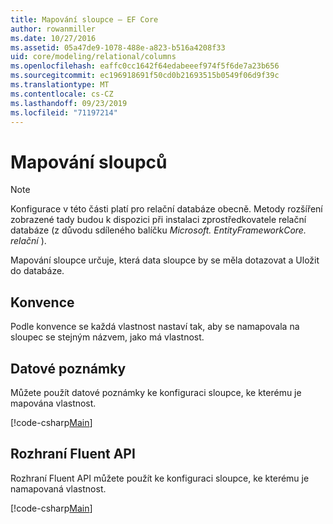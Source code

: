 ```yaml
---
title: Mapování sloupce – EF Core
author: rowanmiller
ms.date: 10/27/2016
ms.assetid: 05a47de9-1078-488e-a823-b516a4208f33
uid: core/modeling/relational/columns
ms.openlocfilehash: eaffc0cc1642f64edabeeef974f5f6de7a23b656
ms.sourcegitcommit: ec196918691f50cd0b21693515b0549f06d9f39c
ms.translationtype: MT
ms.contentlocale: cs-CZ
ms.lasthandoff: 09/23/2019
ms.locfileid: "71197214"
---
```

# <a name="column-mapping"></a>Mapování sloupců

> [!NOTE]  
> Konfigurace v této části platí pro relační databáze obecně. Metody rozšíření zobrazené tady budou k dispozici při instalaci zprostředkovatele relační databáze (z důvodu sdíleného balíčku *Microsoft. EntityFrameworkCore. relační* ).

Mapování sloupce určuje, která data sloupce by se měla dotazovat a Uložit do databáze.

## <a name="conventions"></a>Konvence

Podle konvence se každá vlastnost nastaví tak, aby se namapovala na sloupec se stejným názvem, jako má vlastnost.

## <a name="data-annotations"></a>Datové poznámky

Můžete použít datové poznámky ke konfiguraci sloupce, ke kterému je mapována vlastnost.

[!code-csharp[Main](../../../../samples/core/Modeling/DataAnnotations/Relational/Column.cs?highlight=13)]

## <a name="fluent-api"></a>Rozhraní Fluent API

Rozhraní Fluent API můžete použít ke konfiguraci sloupce, ke kterému je namapovaná vlastnost.

[!code-csharp[Main](../../../../samples/core/Modeling/FluentAPI/Relational/Column.cs?highlight=11-13)]
